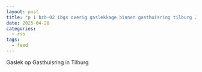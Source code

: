 ```yaml
---
layout: post
title: "p 1 bzb-02 ibgs overig gaslekkage binnen gasthuisring tilburg 209092 209433"
date: 2025-04-28
categories: 
  - rss
tags: 
  - feed
---
```


Gaslek op Gasthuisring in Tilburg
